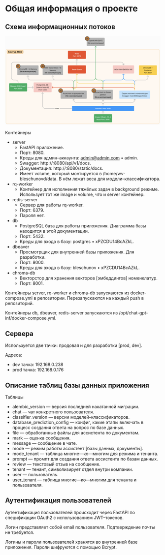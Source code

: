 # Общая информация о проекте

## Схема информационных потоков

![Схема](images/app_architecture.png)

Контейнеры

- server
    * FastAPI приложение.
    * Порт: 8080.
    * Креды для админ–аккаунта: admin@admin.com • admin.
    * Swagger: http://<host>:8080/api/v1/docs.
    * Документация: http://<host>:8080/static/docs.
    * Имеет volume, который монтируется в /home/wv-bleschunovd/data.
    В нём лежат веса для модели–классификатора.
- rq-worker
    * Контейнер для исполнения тяжёлых задач в background режиме.
      Использует тот же image и volume, что и server контейнер.
- redis-server
    * Сервер для работы rq-worker.
    * Порт: 6379.
    * Пароля нет.
- db
    * PostgreSQL база для работы приложения.
    Диаграмма базы находится в этой документации.
    * Порт: 5432.
    * Креды для входа в базу: postgres • xPZCDU14BcAZkL.
- dbeaver
    * Просмотрщик для внутренней базы приложения. Для разработки.
    * Порт: 8000.
    * Креды для входа в базу: bleschunov • xPZCDU14BcAZkL.
- chroma-db
    * Векторстор для хранения векторов [эмбеддингов] номенклатур.
    * Порт: 8001.

Контейнеры server, rq-worker и chroma-db запускаются из docker-compose.yml в репозитории.
Перезапускаются на каждый push в репозиторий.

Контейнеры db, dbeaver, redis-server запускаются из /opt/chat-gpt-inf/docker-compose.yml.

## Сервера

Используется две тачки: продовая и для разработки [prod, dev].

Адреса:

- dev тачка: 192.168.0.238
- prod тачка: 192.168.0.176


## Описание таблиц базы данных приложения

Таблицы

- alembic_version — версия последней накатанной миграции.
- chat — чат конкретного пользователя.
- classifier_version — версии моделей–классификаторов.
- database_prediction_config — конфиг, какие этапы включать в процесс создания ответа на вопрос по базе данных.
- file — обработанные файлы для ассистента по документам.
- mark — оценка сообщения.
- message — cообщение в чате.
- mode — режим работы ассистент [базы данных, документы].
- mode_tenant — таблица многие—ко—многим для режима и тенанта.
- prompt — промпт для создания ответа ассистента по базам данных.
- review — текстовый отзыв на сообщение.
- tenant — тенант, символизирует отдел внутри компании.
- user — пользователь.
- user_tenant — таблица многие—ко—многим для тенанта и пользователя.

## Аутентификация пользователей

Аутентификация пользователей происходит через FastAPI по спецификации 
OAuth2 с использованием JWT–токенов.

Логин представляет собой email пользователя. Подтверждение почты не требуется.

Логины и пароли пользователей хранятся во внутренней базе приложения. Пароли шифруются с помощью Bcrypt.